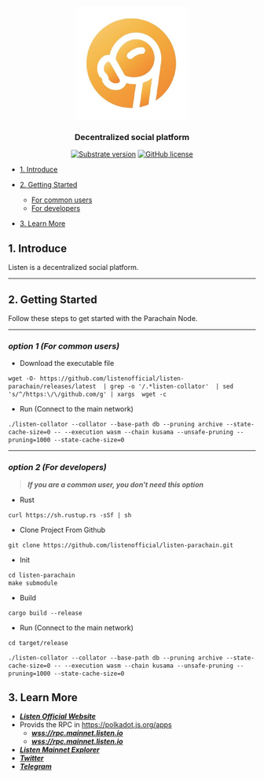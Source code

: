 <p align="center">
  <img src="image/listen-logo.jpeg?raw=true" alt="image" width="230"/>
</p>

<h3 align="center">Decentralized social platform</h3>

<div align="center">

[![Substrate version](https://img.shields.io/badge/Substrate-3.0.0-brightgreen?logo=Parity%20Substrate)](https://substrate.dev/)
[![GitHub license](https://img.shields.io/badge/license-MIT%2FApache2-blue)](LICENSE)

</div>
<!-- TOC -->

- [1. Introduce](#1-introduce)
- [2. Getting Started](#2-getting-started)
  - [For common users](#option-1-for-common-users)
  - [For developers](#option-2-for-developers)

- [3. Learn More](#3-learn-more)

<!-- /TOC -->

## 1. Introduce
Listen is a decentralized social platform.

***
## 2. Getting Started
Follow these steps to get started with the Parachain Node.

***
### ***option 1 (For common users)***
* Download the executable file
```buildoutcfg
wget -O- https://github.com/listenofficial/listen-parachain/releases/latest  | grep -o '/.*listen-collator'  | sed  's/^/https:\/\/github.com/g' | xargs  wget -c
```
* Run (Connect to the main network)
```buildoutcfg
./listen-collator --collator --base-path db --pruning archive --state-cache-size=0 -- --execution wasm --chain kusama --unsafe-pruning --pruning=1000 --state-cache-size=0
```
***
### ***option 2 (For developers)***
> ***If you are a common user, you don't need this option***
* Rust
```buildoutcfg
curl https://sh.rustup.rs -sSf | sh
```

* Clone Project From Github
```buildoutcfg
git clone https://github.com/listenofficial/listen-parachain.git
```
* Init
```angular2html
cd listen-parachain
make submodule
```
* Build
```buildoutcfg
cargo build --release
```


* Run (Connect to the main network)
```buildoutcfg
cd target/release
```
```buildoutcfg
./listen-collator --collator --base-path db --pruning archive --state-cache-size=0 -- --execution wasm --chain kusama --unsafe-pruning --pruning=1000 --state-cache-size=0
```
## 3. Learn More
* [***Listen Official Website***](https://listen.io)
* Provids the RPC in https://polkadot.js.org/apps
	* [***wss://rpc.mainnet.listen.io***](https://polkadot.js.org/apps/?rpc=wss%3A%2F%2Fwss.mainnet.listen.io#/explorer)
	* [***wss://rpc.mainnet.listen.io***](https://polkadot.js.org/apps/?rpc=wss%3A%2F%2Frpc.mainnet.listen.io#/explorer)
* [***Listen Mainnet Explorer***](https://scan.listen.io)
* [***Twitter***](https://twitter.com/Listen_io)
* [***Telegram***](https://t.me/listengroup)








